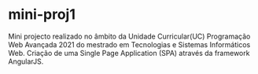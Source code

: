 # mini-proj1

Mini projecto realizado no âmbito da Unidade Curricular(UC) Programação Web Avançada 2021 
do mestrado em Tecnologias e Sistemas Informáticos Web. Criação de uma Single Page Application (SPA) 
através da framework AngularJS.
